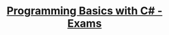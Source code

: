 # <p align="center"><a href="https://softuni.bg/trainings/resources/officedocument/51150/first-steps-in-coding-exercises-programming-basics-with-c-sharp-july-2020/3038"> Programming Basics with C# - Exams <a/><p>



